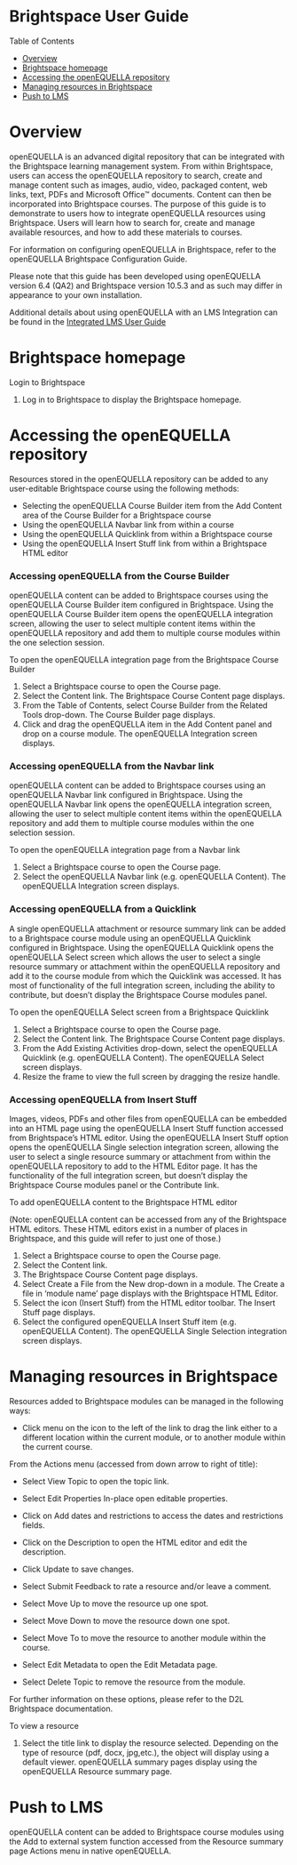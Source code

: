 # Brightspace User Guide

Table of Contents

* [Overview](#overview)
* [Brightspace  homepage](#brightspace-homepage)
* [Accessing the openEQUELLA repository](#accessing-the-openequella-repository)
* [Managing resources in Brightspace](#managing-resources-in-brightspace)
* [Push to LMS](#push-to-lms)


# Overview
openEQUELLA is an advanced digital repository that can be integrated with the Brightspace learning management system. From within Brightspace, users can access the openEQUELLA repository to search, create and manage content such as images, audio, video, packaged content, web links, text, PDFs and Microsoft Office™ documents. Content can then be incorporated into Brightspace courses.
The purpose of this guide is to demonstrate to users how to integrate openEQUELLA resources using Brightspace. Users will learn how to search for, create and manage available resources, and how to add these materials to courses.

For information on configuring openEQUELLA in Brightspace, refer to the openEQUELLA Brightspace Configuration Guide.

Please note that this guide has been developed using openEQUELLA version 6.4 (QA2) and Brightspace version 10.5.3 and as such may differ in appearance to your own installation.


Additional details about using openEQUELLA with an LMS Integration can be found in the [Integrated LMS User Guide](IntegratedLMSUserGuide.md)


# Brightspace homepage

Login to Brightspace
1. Log in to Brightspace to display the Brightspace homepage.

# Accessing the openEQUELLA repository
Resources stored in the openEQUELLA repository can be added to any user-editable Brightspace course using the following methods:
* Selecting the openEQUELLA Course Builder item from the Add Content area of the Course Builder for a Brightspace course
* Using the openEQUELLA Navbar link from within a course
* Using the openEQUELLA Quicklink from within a Brightspace course
* Using the openEQUELLA Insert Stuff link from within a Brightspace HTML editor

### Accessing openEQUELLA from the Course Builder

openEQUELLA content can be added to Brightspace courses using the openEQUELLA Course Builder item configured in Brightspace. Using the openEQUELLA Course Builder item opens the openEQUELLA integration screen, allowing the user to select multiple content items within the openEQUELLA repository and add them to multiple course modules within the one selection session.

To open the openEQUELLA integration page from the Brightspace Course Builder
1. Select a Brightspace course to open the Course page.
2. Select the Content link. The Brightspace Course Content page displays.
3. From the Table of Contents, select Course Builder from the Related Tools drop-down.
The Course Builder page displays.
4. Click and drag the openEQUELLA item in the Add Content panel and drop on a course module.
The openEQUELLA Integration screen displays.

### Accessing openEQUELLA from the Navbar link
openEQUELLA content can be added to Brightspace courses using an openEQUELLA Navbar link configured in Brightspace. Using the openEQUELLA Navbar link opens the openEQUELLA integration screen, allowing the user to select multiple content items within the openEQUELLA repository and add them to multiple course modules within the one selection session.

To open the openEQUELLA integration page from a Navbar link
1. Select a Brightspace course to open the Course page.
2. Select the openEQUELLA Navbar link (e.g. openEQUELLA Content). The openEQUELLA Integration screen displays.

### Accessing openEQUELLA from a Quicklink
A single openEQUELLA attachment or resource summary link can be added to a Brightspace course module using an openEQUELLA Quicklink configured in Brightspace. Using the openEQUELLA Quicklink opens the openEQUELLA Select screen which allows the user to select a single resource summary or attachment within the openEQUELLA repository and add it to the course module from which the Quicklink was accessed. It has most of functionality of the full integration screen, including the ability to contribute, but doesn’t display the Brightspace Course modules panel.

To open the openEQUELLA Select screen from a Brightspace Quicklink

1. Select a Brightspace course to open the Course page.
2. Select the Content link. The Brightspace Course Content page displays.
3. From the Add Existing Activities drop-down, select the openEQUELLA Quicklink (e.g. openEQUELLA Content). The openEQUELLA Select screen displays.
4. Resize the frame to view the full screen by dragging the resize handle.

### Accessing openEQUELLA from Insert Stuff
Images, videos, PDFs and other files from openEQUELLA can be embedded into an HTML page using the openEQUELLA Insert Stuff function accessed from Brightspace’s HTML editor. Using the openEQUELLA Insert Stuff option opens the openEQUELLA Single selection integration screen, allowing the user to select a single resource summary or attachment from within the openEQUELLA repository to add to the HTML Editor page. It has the functionality of the full integration screen, but doesn’t display the Brightspace Course modules panel or the Contribute link.

To add openEQUELLA content to the Brightspace HTML editor

(Note: openEQUELLA content can be accessed from any of the Brightspace HTML editors. These HTML editors exist in a number of places in Brightspace, and this guide will refer to just one of those.)

1. Select a Brightspace course to open the Course page.
2. Select the Content link.
3. The Brightspace Course Content page displays.
4. Select Create a File from the New drop-down in a module. The Create a file in ‘module name’ page displays with the Brightspace HTML Editor.
5. Select the icon (Insert Stuff) from the HTML editor toolbar. The Insert Stuff page displays.
6. Select the configured openEQUELLA Insert Stuff item (e.g. openEQUELLA Content).
The openEQUELLA Single Selection integration screen displays.


# Managing resources in Brightspace

Resources added to Brightspace modules can be managed in the following ways:
* Click menu on the icon to the left of the link to drag the link either to a different location within the current module, or to another module within the current course.

From the Actions menu (accessed from down arrow to right of title):
* Select View Topic to open the topic link.
* Select Edit Properties In-place open editable properties.
* Click on Add dates and restrictions to access the dates and restrictions fields.
* Click on the Description to open the HTML editor and edit the description.
* Click Update to save changes.

* Select Submit Feedback to rate a resource and/or leave a comment.
* Select Move Up to move the resource up one spot.
* Select Move Down to move the resource down one spot.
* Select Move To to move the resource to another module within the course.
* Select Edit Metadata to open the Edit Metadata page.
* Select Delete Topic to remove the resource from the module.

For further information on these options, please refer to the D2L Brightspace documentation.

To view a resource
1. Select the title link to display the resource selected. Depending on the type of resource (pdf, docx, jpg,etc.), the object will display using a default viewer. openEQUELLA
summary pages display using the openEQUELLA Resource summary page.

# Push to LMS

openEQUELLA content can be added to Brightspace course modules using the Add to external system function accessed from the Resource summary page Actions menu in native openEQUELLA.
